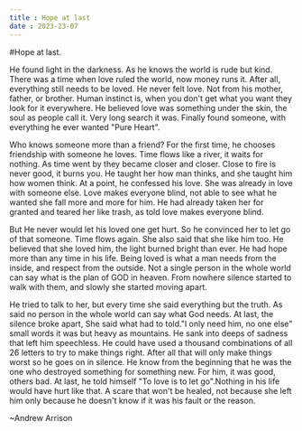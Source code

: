 ```yaml
---
title : Hope at last
date : 2023-23-07
---
```


#Hope at last.

He found light in the darkness. As he knows the world is rude but kind. There was a time when love ruled the world, now money runs it. After all, everything still needs to be loved. He never felt love. Not from his mother, father, or brother. Human instinct is, when you don't get what you want they look for it everywhere. He believed love was something under the skin, the soul as people call it. Very long search it was. Finally found someone, with everything he ever wanted "Pure Heart".

Who knows someone more than a friend? For the first time, he chooses friendship with someone he loves. Time flows like a river, it waits for nothing. As time went by they became closer and closer. Close to fire is never good, it burns you. He taught her how man thinks, and she taught him how women think. At a point, he confessed his love. She was already in love with someone else. Love makes everyone blind, not able to see what he wanted she fall more and more for him. He had already taken her for granted and teared her like trash, as told love makes everyone blind.

But He never would let his loved one get hurt. So he convinced her to let go of that someone. Time flows again. She also said that she like him too. He believed that she loved him, the light burned bright than ever. He had hope more than any time in his life. Being loved is what a man needs from the inside, and respect from the outside. Not a single person in the whole world can say what is the plan of GOD in heaven. From nowhere silence started to walk with them, and slowly she started moving apart.

He tried to talk to her, but every time she said everything but the truth. As said no person in the whole world can say what God needs. At last, the silence broke apart, She said what had to told."I only need him, no one else" small words it was but heavy as mountains. He sank into deeps of sadness that left him speechless. He could have used a thousand combinations of all 26 letters to try to make things right. After all that will only make things worst so he goes on in silence. He know from the beginning that he was the one who destroyed something for something new. For him, it was good, others bad. At last, he told himself "To love is to let go".Nothing in his life would have hurt like that. A scare that won't be healed, not because she left him only because he doesn't know if it was his fault or the reason.

~Andrew Arrison